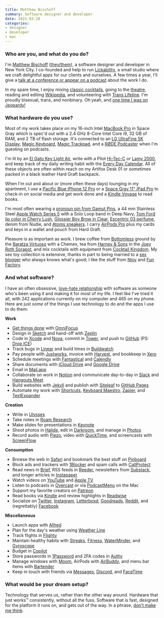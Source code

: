 ```yaml
---
title: Matthew Bischoff
summary: Software designer and developer
date: 2021-03-28
categories:
- designer
- developer
- mac
---
```


### Who are you, and what do you do?

I'm [Matthew Bischoff](https://matthewbischoff.com/ "Matthew's website.") ([they/them](https://mypronoun.is/they "The details of the 'they' pronoun.")), a software designer and developer in New York City. I co-founded and help to run [Lickability](https://lickability.com/ "Matthew's development studio."), a small studio where we craft delightful apps for our clients and ourselves. A few times a year, I'll give a [talk at a conference or appear on a podcast](https://matthewbischoff.com/about/#appearances "Matthew's talks and appearances.") about the work I do.

In my spare time, I enjoy mixing [classic cocktails](https://www.instagram.com/p/CFAvu9XJfBc/ "A photo of a cocktail on Matthew's Instagram account."), going to the [theatre](https://www.instagram.com/p/B66KDr1puek/ "A photo of a theatre on Matthew's Instagram account."), reading and editing [Wikipedia](https://en.wikipedia.org/wiki/User:Matthewbischoff "Matthew's Wikipedia account."), and volunteering with [Trans Lifeline](https://translifeline.org/ "A support service for the trans community."). I'm proudly bisexual, trans, and nonbinary. Oh yeah, and [one time I was on Jeopardy!](https://www.j-archive.com/showgame.php?game_id=3342 "Details about the episode of Jeopardy! that Matthew appeared on.")

### What hardware do you use?

Most of my work takes place on my 16-inch Intel [MacBook Pro][macbook-pro] in Space Gray which is spec'd out with a 2.4 GHz 8-Core Intel Core i9, 32 GB of RAM, and 2 TB of flash storage. It's connected to an [LG UltraFine 5K Display][ultrafine-5k], [Magic Keyboard][magic-keyboard], [Magic Trackpad][magic-trackpad], and a [RØDE Podcaster][podcaster] when I'm guesting on podcasts. 

I'm lit by an [El Gato Key Light Air][key-light-air], write with a Pilot [Hi-Tec-C][hi-tec-c] or [Lamy 2000][2000], and keep track of my daily writing habit with the [Every Day Calendar][every-day-calendar]. All of these objects are often within reach on my Artifox Desk 01 or sometimes packed in a black leather Hard Graft backpack.

When I'm out and about or (more often these days) lounging in my apartment, I use a [Pacific Blue iPhone 12 Pro][iphone-12-pro] or a [Space Gray 11" iPad Pro][ipad-pro] to check-in on social media and get work done and a [Kindle Voyage][kindle-voyage] to read books.

I'm most often wearing a [pronoun pin from Gamut Pins](https://gamutpins.bigcartel.com/product/large-they-them-enamel-pronoun-pin-black "A they/them pronoun badge."), a 44 mm Stainless Steel [Apple Watch Series 5][apple-watch-series-5] with a Solo Loop band in Deep Navy, [Tom Ford lip color in Cherry Lush](https://www.tomford.com/lip-color/8806601067.html "A lipstick."), [Glossier Boy Brow in Clear](https://www.glossier.com/products/boy-brow "An eyebrow wax."), [Escentric 03 perfume](https://www.luckyscent.com/product/30809/escentric-03-by-escentric-molecules "A perfume."), denim from Nudie, and [Atoms sneakers][model-000]. I carry [AirPods Pro][airpods-pro] plus my cards and keys in a wallet and pouch from Hard Graft.

Pleasure is as important as work. I brew coffee from [Bottomless][] ground by the [Baratza Virtuoso][virtuoso] with a Chemex, tea from [Harney & Sons](https://www.harney.com/ "A tea company.") in the [Joey Roth Sorapot](https://coolhunting.com/design/sorapot-2-by-joey-roth/), and mix cocktails with equipment from [Cocktail Kingdom](https://www.cocktailkingdom.com/ "A bartender supply company."). My sex toy collection is extensive, thanks in part to being married to a [sex blogger](https://girlyjuice.net/ "Kate Sloan's weblog.") who always knows what's good; I like the stuff from [Njoy](https://www.njoytoys.com/ "A sex toy company.") and [Fun Factory](https://en.funfactory.com/ "A sex toy company.").

### And what software?

I have an often obsessive, [love-hate relationship](https://www.wired.com/story/power-paradox-bad-software/ "A Wired article about the imbalances in software quality in various industries.") with software as someone who's been using it and making it for most of my life. I feel like I've tried it all, with 242 applications currently on my computer and 465 on my phone. Here are just *some* of the things I use technology to do and the apps I use to do them:

**Work**

* [Get things done](https://gettingthingsdone.com/ "The GTD website.") with [OmniFocus][]
* Design in [Sketch][] and hand-off with [Zeplin][]
* Code in [Xcode][] and [Nova][], commit in [Tower][], and push to [GitHub][] (PS: [Drop ICE](https://github.com/drop-ice/dear-github-2.0 "A code repo on GitHub asking GitHub's leadership to reconsider their partnership with ICE."))
* Track bugs in [Linear][] and build times in [Buildwatch][]
* Pay people with [Justworks][], invoice with [Harvest][], and bookkeep in [Xero][]
* Schedule meetings with [Fantastical][] and [Calendly][]
* Share documents with [iCloud Drive][icloud-drive] and [Google Drive][google-drive]
* Email in [Mail.app][mail]
* Collaborate on work in [Notion][] and communicate day-to-day in [Slack][] and [Hangouts Meet][google-meet]
* Build websites with [Jekyll][] and publish with [Siteleaf][] to [GitHub Pages][github-pages]
* Automate my work with [Shortcuts][shortcuts-ios], [Keyboard Maestro][keyboard-maestro], [Zapier][], and [TextExpander][]

**Creation**

* Write in [Ulysses][]
* Take notes in [Roam Research][roam]
* Make slides for presentations in [Keynote][]
* Shoot photos in [Halide][halide-ios], edit in [Darkroom][darkroom-ios], and manage in [Photos][photos-ios]
* Record audio with [Piezo][], video with [QuickTime][quicktime-pro], and screencasts with [ScreenFlow][]

**Consumption**

* Browse the web in [Safari][] and bookmark the best stuff on [Pinboard](https://pinboard.in/u:mattb "Matthew's Pinboard account.")
* Block ads and trackers with [1Blocker][] and spam calls with [CallProtect][callprotect-ios]
* Read news in [Brief][brief-ios], RSS feeds in [Reeder][reeder-ios], newsletters from [Substack][], and longer articles in [Instapaper][]
* Watch videos on [YouTube](https://www.youtube.com) and [Apple TV](https://www.apple.com/tv/)
* Listen to podcasts in [Overcast][overcast-ios] or via [PodcastMenu][] on the Mac
* Support my favorite creators on [Patreon][]
* Read books via [Kindle][kindle-ios] and review highlights in [Readwise][]
* Socialize on [Twitter](https://twitter.com/mb "Matthew's Twitter account."), [Instagram](https://www.instagram.com/mattb/ "Matthew's Instagram account."), [Letterboxd](https://letterboxd.com/matthewbischoff/ "Matthew's Letterboxd account."), [Goodreads](https://www.goodreads.com/user/show/3162891-matthew-bischoff "Matthew's Goodreads account."), [Reddit](https://www.reddit.com/u/matthewbischoff "Matthew's Reddit account."), and (regrettably) [Facebook](https://facebook.com/matthewbischoff/ "Matthew's Facebook account.")

**Miscellaneous**

* Launch apps with [Alfred][]
* Plan for the day's weather using [Weather Line][weather-line-ios]
* Track flights in [Flighty][flighty-ios]
* Maintain healthy habits with [Streaks][streaks-ios], [Fitness][fitness-ios], [WaterMinder][waterminder-ios], and [Gyroscope][gyroscope-ios]
* Budget in [Copilot][copilot-ios]
* Store passwords in [1Password][] and 2FA codes in [Authy][]
* Manage windows with [Moom][], AirPods with [AirBuddy][], and menu bar items with [Bartender][]
* Keep in touch with friends via [Messages][], [Discord][], and [FaceTime][]

### What would be your dream setup?

Technology that serves us, rather than the other way around. Hardware that just works™ consistently, without all the fuss. Software that is fast, designed for the platform it runs on, and gets out of the way. In a phrase, [don't make me think](https://www.oreilly.com/library/view/dont-make-me/0321344758/ "Steve Krug's book about web usability.").

[1blocker]: https://1blocker.com/ "An ad blocker for Safari."
[1password]: https://1password.com "Password management software for Mac OS X."
[2000]: https://www.lamy.com/en/lamy-2000/ "A fountain pen."
[airbuddy]: https://v2.airbuddy.app/ "An app for improving your AirPods use on your Mac."
[airpods-pro]: https://www.apple.com/airpods-pro/ "In-ear headphones."
[alfred]: https://www.alfredapp.com/ "A launcher app for the Mac."
[apple-watch-series-5]: https://en.wikipedia.org/wiki/Apple_Watch_Series_5 "A smart watch."
[authy]: https://authy.com/ "A two factor authentication app."
[bartender]: https://www.macbartender.com/ "A Mac tool for organising menu bar apps."
[bottomless]: https://www.bottomless.com/ "A coffee subscription service."
[brief-ios]: http://web.archive.org/web/20220815032301/https://apps.apple.com/us/app/brief-just-the-news-you-need/id1475186118/ "A US news app."
[buildwatch]: https://www.buildwatch.app/ "A tool to watch and track builds in Xcode."
[calendly]: https://calendly.com/ "A calendar service for easily scheduling meetings."
[callprotect-ios]: http://web.archive.org/web/20230127135406/https://apps.apple.com/us/app/at-t-call-protect/id1181632589 "An app to protect users from spam calls."
[copilot-ios]: https://copilot.money/ "A budgeting app."
[darkroom-ios]: https://apps.apple.com/us/app/darkroom-photo-editor/id953286746 "A photo editor app."
[discord]: https://discord.com/ "A voice and text chat service."
[every-day-calendar]: http://web.archive.org/web/20220815012804/https://www.kickstarter.com/projects/simonegiertz/the-every-day-calendar "An electronic wall calendar."
[facetime]: https://en.wikipedia.org/wiki/FaceTime "Mac and iOS software for easy video chatting."
[fantastical]: https://flexibits.com/fantastical "A calendaring app for the Mac."
[fitness-ios]: https://apps.apple.com/au/app/fitness/id1208224953 "An app for tracking your movement via the Apple Watch."
[flighty-ios]: https://www.flightyapp.com/ "An app for tracking flights."
[github-pages]: https://pages.github.com/ "A simple GitHub-based web publishing system."
[github]: https://github.com/ "A Git code repository service."
[google-drive]: https://accounts.google.com/ServiceLogin?service=wise&passive=1209600&osid=1&continue=https://drive.google.com/&followup=https://drive.google.com/&emr=1 "A cloud storage service."
[google-meet]: https://apps.google.com/meet/ "An enterprise video chat service."
[gyroscope-ios]: https://apps.apple.com/app/apple-store/id1104085053 "An app for tracking your health and other data."
[halide-ios]: https://apps.apple.com/us/app/halide-camera/id885697368 "A camera app."
[harvest]: https://www.getharvest.com/ "A time-tracking and invoice web service."
[hi-tec-c]: http://web.archive.org/web/20190506063359/https://www.amazon.com/Pilot-Hi-Tec-C-Gel-Basic-Colors/dp/B001GR4CQO "A pen."
[icloud-drive]: https://www.apple.com/icloud/ "An online document storage service."
[instapaper]: http://web.archive.org/web/20221226091924/https://www.instapaper.com/ "A web tool for saving pages to read later."
[ipad-pro]: https://en.wikipedia.org/wiki/IPad_Pro "An iOS tablet."
[iphone-12-pro]: https://en.wikipedia.org/wiki/IPhone_12_Pro "A 6.06 inch iOS smartphone."
[jekyll]: https://jekyllrb.com/ "A static site generator."
[justworks]: https://www.justworks.com:443/ "A payroll and benefits service."
[key-light-air]: https://www.elgato.com/us/en/p/key-light-air "A light."
[keyboard-maestro]: http://www.keyboardmaestro.com/main/ "A macro application for the Mac."
[keynote]: https://www.apple.com/keynote/ "Presentation software for the Mac."
[kindle-ios]: https://apps.apple.com/gb/app/kindle/id302584613 "An iPhone app for accessing Kindle content from Amazon."
[kindle-voyage]: http://web.archive.org/web/20221025222935/https://www.amazon.com/High-Resolution-Display-Adaptive-PagePress-Sensors/dp/B00IOY8XWQ/ "A high-resolution ebook reader."
[linear]: https://linear.app/ "An issue tracking service."
[macbook-pro]: https://www.apple.com/macbook-pro/ "A laptop."
[magic-keyboard]: https://en.wikipedia.org/wiki/Magic_Keyboard "A wireless keyboard."
[magic-trackpad]: https://en.wikipedia.org/wiki/Magic_Trackpad "A trackpad for desktop machines."
[mail]: https://en.wikipedia.org/wiki/Mail_(application) "The default Mac OS X mail client."
[messages]: https://en.wikipedia.org/wiki/Messages_(application) "A chat client for Mac."
[model-000]: https://atoms.com/products/atoms-black-white "A pair of sneakers."
[moom]: https://manytricks.com/moom/ "A Mac tool for taking control of window sizing/moving."
[notion]: https://www.notion.so/ "A collaborative wiki service."
[nova]: https://m-audio.com/products/en_us/NOVA.html "A large capsule cardioid microphone."
[omnifocus]: https://www.omnigroup.com/omnifocus/ "Task management software for the Mac."
[overcast-ios]: https://apps.apple.com/us/app/overcast-podcast-player/id888422857 "A podcast app."
[patreon]: https://www.patreon.com/ "A service for offering patronage to people online."
[photos-ios]: https://en.wikipedia.org/wiki/Photos_(Apple) "The built-in photo app."
[piezo]: https://rogueamoeba.com/piezo/ "A recording app for the Mac."
[podcaster]: http://www.rode.com/microphones/podcaster "A USB microphone."
[podcastmenu]: https://github.com/insidegui/PodcastMenu "A Mac menubar app for playing podcasts."
[quicktime-pro]: https://support.apple.com/en-us/HT201175 "A commercial version of QuickTime."
[readwise]: https://readwise.io/ "A service for syncing your ebook highlights."
[reeder-ios]: https://reederapp.com "A Google Reader client for iOS."
[roam]: https://roamresearch.com/ "A web-based note taking tool."
[safari]: https://www.apple.com/safari/ "A fast web browser."
[screenflow]: http://www.telestream.net/screenflow/overview.htm "A screencasting studio for the Mac."
[shortcuts-ios]: https://support.apple.com/en-au/guide/shortcuts/welcome/ios "An automation app."
[siteleaf]: https://www.siteleaf.com/ "A CMS service."
[sketch]: https://www.sketch.com/ "A vector drawing application for Mac OS X."
[slack]: https://slack.com/intl/ja-jp/ "A collaboration service."
[streaks-ios]: https://streaksapp.com/ "An app for tracking tasks."
[substack]: https://substack.com/ "A paid newsletter service."
[textexpander]: https://textexpander.com/ "A Mac app for adding custom abbreviations for often-used text."
[tower]: https://www.git-tower.com/ "A Mac GUI for Git."
[ultrafine-5k]: http://web.archive.org/web/20190711102445/https://www.apple.com/shop/product/HKN62LL/A/lg-ultrafine-5k-display "A 27 inch monitor."
[ulysses]: https://www.ulyssesapp.com/ "A writing/text editor for the Mac."
[virtuoso]: https://www.baratza.com/grinder/virtuoso/ "A coffee grinder."
[waterminder-ios]: https://waterminder.com/ "An app for tracking your water intake."
[weather-line-ios]: https://weatherlineapp.com/ "A weather app."
[xcode]: https://en.wikipedia.org/wiki/Xcode "An IDE for Mac developers."
[xero]: https://www.xero.com/us/ "Online accounting software."
[zapier]: https://zapier.com/ "A service for tying together other web services."
[zeplin]: https://zeplin.io/ "A service for designers and developers to share mockups."
